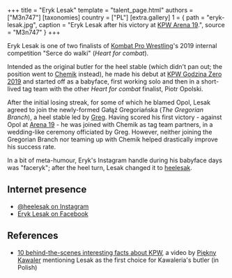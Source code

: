 +++
title = "Eryk Lesak"
template = "talent_page.html"
authors = ["M3n747"]
[taxonomies]
country = ["PL"]
[extra.gallery]
1 = { path = "eryk-lesak.jpg", caption = "Eryk Lesak after his victory at [KPW Arena 19](@/e/kpw/2022-06-10-kpw-arena-19-oko-za-oko.md).", source = "M3n747" }
+++

Eryk Lesak is one of two finalists of [Kombat Pro Wrestling](@/o/kpw.md)'s 2019 internal competition "Serce do walki" (_Heart for combat_).

Intended as the original butler for the heel stable (which didn't pan out; the position went to [Chemik](@/w/chemik.md) instead), he made his debut at [KPW Godzina Zero 2019](@/e/kpw/2019-08-17-kpw-godzina-zero-2019.md) and started off as a babyface, first working solo and then in a short-lived tag team with the other _Heart for combat_ finalist, Piotr Opolski.

After the initial losing streak, for some of which he blamed Opol, Lesak agreed to join the newly-formed Gałąź Gregoriańska (_The Gregorian Branch_), a heel stable led by [Greg](@/w/greg.md). Having scored his first victory - against Opol at [Arena 19](@/e/kpw/2022-06-10-kpw-arena-19-oko-za-oko.md) - he was joined with Chemik as tag team partners, in a wedding-like ceremony officiated by Greg. However, neither joining the Gregorian Branch nor teaming up with Chemik helped drastically improve his success rate.

In a bit of meta-humour, Eryk's Instagram handle during his babyface days was "faceryk"; after the heel turn, Lesak changed it to [heelesak](https://www.instagram.com/heelesak/).

## Internet presence

* [@heelesak on Instagram](https://instagram.com/heelesak/)
* [Eryk Lesak on Facebook](https://www.facebook.com/ErykLesak)

## References

* [10 behind-the-scenes interesting facts about KPW](https://www.youtube.com/watch?v=sb831M7cs4I), a video by [Piękny Kawaler](@/w/piekny-kawaler.md) mentioning Lesak as the first choice for Kawaleria's butler (in Polish)
